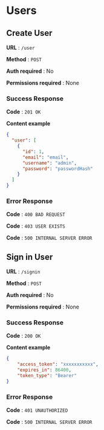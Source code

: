 # Users

## Create User

**URL** : `/user`

**Method** : `POST`

**Auth required** : No

**Permissions required** : None

### Success Response

**Code** : `201 OK`

**Content example**

```json
{
  "user": [
    {
      "id": 1,
      "email": "email",
      "username": "admin",
      "password": "passwordHash"
    }
  ]
}
```

### Error Response

**Code** : `400 BAD REQUEST`

**Code** : `403 USER EXISTS`

**Code** : `500 INTERNAL SERVER ERROR`

## Sign in User

**URL** : `/signin`

**Method** : `POST`

**Auth required** : No

**Permissions required** : None

### Success Response

**Code** : `200 OK`

**Content example**

```json
{
    "access_token": "xxxxxxxxxxx",
    "expires_in": 86400,
    "token_type": "Bearer"
}
```

### Error Response

**Code** : `401 UNAUTHORIZED`

**Code** : `500 INTERNAL SERVER ERROR`
